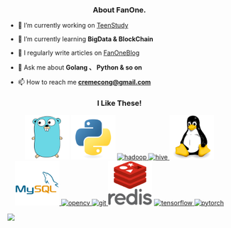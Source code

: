 <h3 align="center">About FanOne.</h3>

- 🔭 I’m currently working on [TeenStudy](https://github.com/CocaineCong/TeenStudy)

- 🌱 I’m currently learning **BigData & BlockChain**

- 📝 I regularly write articles on [FanOneBlog](https://blog.csdn.net/weixin_45304503?spm=1001.2014.3001.5343)

- 💬 Ask me about **Golang 、 Python & so on**

- 📫 How to reach me **cremecong@gmail.com**

<h3 align="center" >I Like These! </h3></p>
<p align="center"> <img src="https://raw.githubusercontent.com/devicons/devicon/master/icons/go/go-original.svg" alt="go" width="100" height="100"/> <img src="https://raw.githubusercontent.com/devicons/devicon/master/icons/python/python-original.svg" alt="python" width="100" height="100"/> <a href="https://golang.org" target="_blank"> </a> <a href="https://hadoop.apache.org/" target="_blank"> <img src="https://www.vectorlogo.zone/logos/apache_hadoop/apache_hadoop-icon.svg" alt="hadoop" width="100" height="100"/> </a> <a href="https://hive.apache.org/" target="_blank"> <img src="https://www.vectorlogo.zone/logos/apache_hive/apache_hive-icon.svg" alt="hive" width="100" height="100"/> </a>  <a href="https://www.linux.org/" target="_blank"> <img src="https://raw.githubusercontent.com/devicons/devicon/master/icons/linux/linux-original.svg" alt="linux" width="100" height="100"/> </a> <a href="https://www.mysql.com/" target="_blank"> <img src="https://raw.githubusercontent.com/devicons/devicon/master/icons/mysql/mysql-original-wordmark.svg" alt="mysql" width="100" height="100"/> </a>  <a href="https://opencv.org/" target="_blank"> <img src="https://www.vectorlogo.zone/logos/opencv/opencv-icon.svg" alt="opencv" width="100" height="100"/> </a> <a href="https://www.python.org" target="_blank">  </a> <a href="https://redis.io" target="_blank"><a href="https://git-scm.com/" target="_blank"> <img src="https://www.vectorlogo.zone/logos/git-scm/git-scm-icon.svg" alt="git" width="100" height="100"/> </a>  <img src="https://raw.githubusercontent.com/devicons/devicon/master/icons/redis/redis-original-wordmark.svg" alt="redis" width="100" height="100"/> </a> <a href="https://www.tensorflow.org" target="_blank"> <img src="https://www.vectorlogo.zone/logos/tensorflow/tensorflow-icon.svg" alt="tensorflow" width="100" height="100"/> </a> <a href="https://pytorch.org/" target="_blank"> <img src="https://www.vectorlogo.zone/logos/pytorch/pytorch-icon.svg" alt="pytorch" width="100" height="100"/> </a> </p>
<p>
  <img align="center" width="auto" height="200" src= "https://github-readme-stats.vercel.app/api?username=CocaineCong&theme=nightowl&show_icons=true">
</p>
